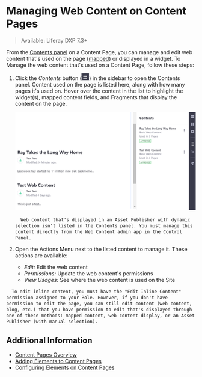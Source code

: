 # Managing Web Content on Content Pages

> Available: Liferay DXP 7.3+

From the [Contents panel](./content-page-editor-user-interface.md#contents) on a Content Page, you can manage and edit web content that's used on the page ([mapped](./configuring-elements-on-content-pages.md#mapping-content)) or displayed in a widget. To Manage the web content that's used on a Content Page, follow these steps:

1. Click the *Contents* button (![Contents](../../../images/icon-contents.png)) in the sidebar to open the Contents panel. Content used on the page is listed here, along with how many pages it's used on. Hover over the content in the list to highlight the widget(s), mapped content fields, and Fragments that display the content on the page.

    ![You can manage web content on a Content Page from the Contents panel.](./managing-web-content-on-content-pages/images/01.png)

    ```note::
      Web content that's displayed in an Asset Publisher with dynamic selection isn't listed in the Contents panel. You must manage this content directly from the Web Content admin app in the Control Panel.
    ```

1. Open the Actions Menu next to the listed content to manage it. These actions are available:

    * *Edit:* Edit the web content
    * *Permissions:* Update the web content's permissions
    * *View Usages:* See where the web content is used on the Site

```note::
  To edit inline content, you must have the "Edit Inline Content" permission assigned to your Role. However, if you don't have permission to edit the page, you can still edit content (web content, blog, etc.) that you have permission to edit that's displayed through one of these methods: mapped content, web content display, or an Asset Publisher (with manual selection).
```

## Additional Information

- [Content Pages Overview](./content-pages-overview.md)
- [Adding Elements to Content Pages](./adding-elements-to-content-pages.md)
- [Configuring Elements on Content Pages](./configuring-elements-on-content-pages.md)
